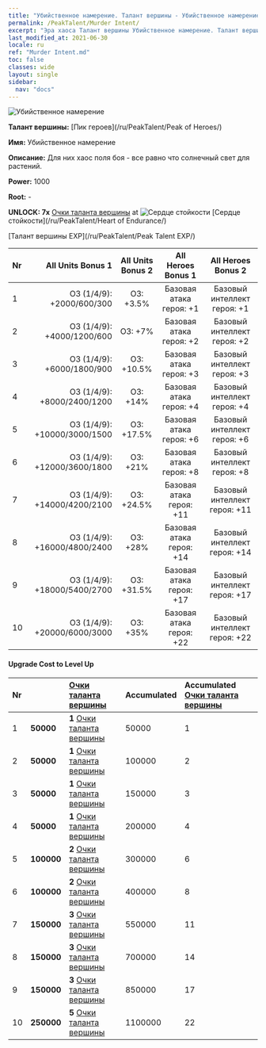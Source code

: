 ```yaml
---
title: "Убийственное намерение. Талант вершины - Убийственное намерение"
permalink: /PeakTalent/Murder Intent/
excerpt: "Эра хаоса Талант вершины Убийственное намерение. Талант вершины Убийственное намерение. Убийственное намерение"
last_modified_at: 2021-06-30
locale: ru
ref: "Murder Intent.md"
toc: false
classes: wide
layout: single
sidebar:
  nav: "docs"
---
```


  ![Убийственное намерение](/images/pt/talent_1007.png)

  **Талант вершины:** [Пик героев](/ru/PeakTalent/Peak of Heroes/)

  **Имя:** Убийственное намерение

  **Описание:** Для них хаос поля боя - все равно что солнечный свет для растений.

  **Power:** 1000

  **Root:** -

  **UNLOCK: 7x** [Очки таланта вершины](/ItemsRU/con_934/) at ![Сердце стойкости](/images/pt/talent_1002.png) [Сердце стойкости](/ru/PeakTalent/Heart of Endurance/)

  [Талант вершины EXP](/ru/PeakTalent/Peak Talent EXP/)

  | Nr | All Units Bonus 1 | All Units Bonus 2 | All Heroes Bonus 1 | All Heroes Bonus 2 |
  |:---|--------------:|:-------------:|:-------------:|:-------------:|
  | 1 | ОЗ (1/4/9): +2000/600/300 | ОЗ: +3.5% | Базовая атака героя: +1 | Базовый интеллект героя: +1 |
  | 2 | ОЗ (1/4/9): +4000/1200/600 | ОЗ: +7% | Базовая атака героя: +2 | Базовый интеллект героя: +2 |
  | 3 | ОЗ (1/4/9): +6000/1800/900 | ОЗ: +10.5% | Базовая атака героя: +3 | Базовый интеллект героя: +3 |
  | 4 | ОЗ (1/4/9): +8000/2400/1200 | ОЗ: +14% | Базовая атака героя: +4 | Базовый интеллект героя: +4 |
  | 5 | ОЗ (1/4/9): +10000/3000/1500 | ОЗ: +17.5% | Базовая атака героя: +6 | Базовый интеллект героя: +6 |
  | 6 | ОЗ (1/4/9): +12000/3600/1800 | ОЗ: +21% | Базовая атака героя: +8 | Базовый интеллект героя: +8 |
  | 7 | ОЗ (1/4/9): +14000/4200/2100 | ОЗ: +24.5% | Базовая атака героя: +11 | Базовый интеллект героя: +11 |
  | 8 | ОЗ (1/4/9): +16000/4800/2400 | ОЗ: +28% | Базовая атака героя: +14 | Базовый интеллект героя: +14 |
  | 9 | ОЗ (1/4/9): +18000/5400/2700 | ОЗ: +31.5% | Базовая атака героя: +17 | Базовый интеллект героя: +17 |
  | 10 | ОЗ (1/4/9): +20000/6000/3000 | ОЗ: +35% | Базовая атака героя: +22 | Базовый интеллект героя: +22 |


#### Upgrade Cost to Level Up

  | Nr | <i class="fas fa-coins"/> | [Очки таланта вершины](/ItemsRU/con_934/) | Accumulated <i class="fas fa-coins"/> | Accumulated [Очки таланта вершины](/ItemsRU/con_934/) |
  |:---|:--------------|:-------------|:-------------|:-------------|
  | 1 | **50000** | **1** [Очки таланта вершины](/ItemsRU/con_934/) | 50000 | 1 |
  | 2 | **50000** | **1** [Очки таланта вершины](/ItemsRU/con_934/) | 100000 | 2 |
  | 3 | **50000** | **1** [Очки таланта вершины](/ItemsRU/con_934/) | 150000 | 3 |
  | 4 | **50000** | **1** [Очки таланта вершины](/ItemsRU/con_934/) | 200000 | 4 |
  | 5 | **100000** | **2** [Очки таланта вершины](/ItemsRU/con_934/) | 300000 | 6 |
  | 6 | **100000** | **2** [Очки таланта вершины](/ItemsRU/con_934/) | 400000 | 8 |
  | 7 | **150000** | **3** [Очки таланта вершины](/ItemsRU/con_934/) | 550000 | 11 |
  | 8 | **150000** | **3** [Очки таланта вершины](/ItemsRU/con_934/) | 700000 | 14 |
  | 9 | **150000** | **3** [Очки таланта вершины](/ItemsRU/con_934/) | 850000 | 17 |
  | 10 | **250000** | **5** [Очки таланта вершины](/ItemsRU/con_934/) | 1100000 | 22 |
